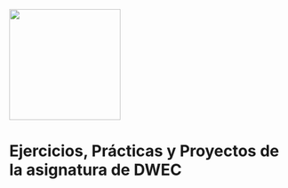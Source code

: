 <img src="https://upload.wikimedia.org/wikipedia/commons/thumb/9/99/Unofficial_JavaScript_logo_2.svg/1200px-Unofficial_JavaScript_logo_2.svg.png" width="200px" height="200px" style="position:center;">

<h1>Ejercicios, Prácticas y Proyectos de la asignatura de DWEC</h1>
